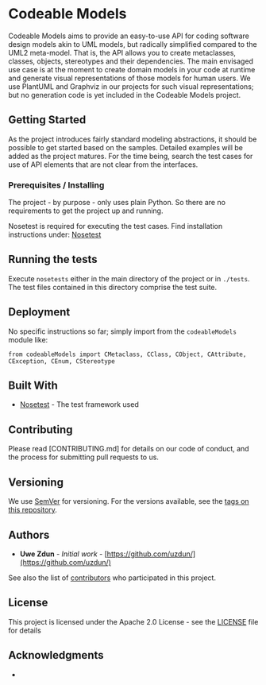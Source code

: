 # Codeable Models

Codeable Models aims to provide an easy-to-use API for coding software design models
akin to UML models, but radically simplified compared to the UML2 meta-model. That is,
the API allows you to create metaclasses, classes, objects, stereotypes and their
dependencies. The main envisaged use case is at the moment to create domain models in
your code at runtime and generate visual representations of those models for human users.
We use PlantUML and Graphviz in our projects for such visual representations; but no
generation code is yet included in the Codeable Models project.

## Getting Started

As the project introduces fairly standard modeling abstractions, it should be possible
to get started based on the samples. Detailed examples will be added as the project
matures. For the time being, search the test cases for use of API elements that are not
clear from the interfaces.

### Prerequisites / Installing

The project - by purpose - only uses plain Python. So there are no requirements
to get the project up and running.

Nosetest is required for executing the test cases. Find installation instructions under:
[Nosetest](https://nose.readthedocs.io/en/latest/) 

## Running the tests

Execute `nosetests` either in the main directory of the project or in `./tests`. The test files contained in 
this directory comprise the test suite. 

## Deployment

No specific instructions so far; simply import from the `codeableModels` module like:

```
from codeableModels import CMetaclass, CClass, CObject, CAttribute, CException, CEnum, CStereotype
``` 

## Built With

* [Nosetest](https://nose.readthedocs.io/en/latest/) - The test framework used

## Contributing

Please read [CONTRIBUTING.md] for details on our code of conduct, and the process for
submitting pull requests to us.

## Versioning

We use [SemVer](http://semver.org/) for versioning. For the versions available, see
the [tags on this repository](https://github.com/uzdun/CodeableModels/tags).

## Authors

* **Uwe Zdun** - *Initial work* - [https://github.com/uzdun/](https://github.com/uzdun/)

See also the list of [contributors](https://github.com/uzdun/CodeableModels/contributors) who
participated in this project.

## License

This project is licensed under the Apache 2.0 License - see the [LICENSE](LICENSE)
file for details

## Acknowledgments

*

